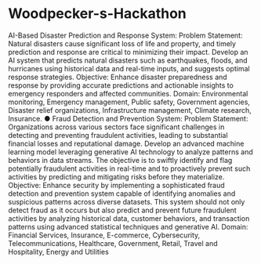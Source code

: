 # Woodpecker-s-Hackathon

AI-Based Disaster Prediction and Response System:
Problem Statement: Natural disasters cause significant loss of life and property, and
timely prediction and response are critical to minimizing their impact. Develop an AI
system that predicts natural disasters such as earthquakes, floods, and hurricanes using
historical data and real-time inputs, and suggests optimal response strategies.
Objective: Enhance disaster preparedness and response by providing accurate
predictions and actionable insights to emergency responders and affected communities.
Domain: Environmental monitoring, Emergency management, Public safety,
Government agencies, Disaster relief organizations, Infrastructure management, Climate
research, Insurance.
● Fraud Detection and Prevention System:
Problem Statement: Organizations across various sectors face significant challenges in
detecting and preventing fraudulent activities, leading to substantial financial losses and
reputational damage. Develop an advanced machine learning model leveraging
generative AI technology to analyze patterns and behaviors in data streams. The
objective is to swiftly identify and flag potentially fraudulent activities in real-time and to
proactively prevent such activities by predicting and mitigating risks before they
materialize.
Objective: Enhance security by implementing a sophisticated fraud detection and
prevention system capable of identifying anomalies and suspicious patterns across
diverse datasets. This system should not only detect fraud as it occurs but also predict
and prevent future fraudulent activities by analyzing historical data, customer behaviors,
and transaction patterns using advanced statistical techniques and generative AI.
Domain: Financial Services, Insurance, E-commerce, Cybersecurity,
Telecommunications, Healthcare, Government, Retail, Travel and Hospitality, Energy
and Utilities

